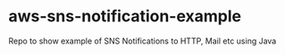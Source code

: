 # aws-sns-notification-example
Repo to show example of SNS Notifications to HTTP, Mail etc using Java
